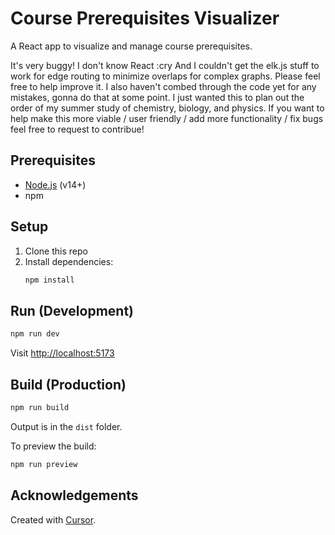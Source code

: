 # Course Prerequisites Visualizer

A React app to visualize and manage course prerequisites.

It's very buggy! I don't know React :cry And I couldn't get the elk.js stuff to work for edge routing to minimize overlaps for complex graphs. Please feel free to help improve it. I also haven't combed through the code yet for any mistakes, gonna do that at some point. I just wanted this to plan out the order of my summer study of chemistry, biology, and physics. If you want to help make this more viable / user friendly / add more functionality / fix bugs feel free to request to contribue!

## Prerequisites
- [Node.js](https://nodejs.org/) (v14+)
- npm

## Setup
1. Clone this repo
2. Install dependencies:
   ```bash
   npm install
   ```

## Run (Development)
```bash
npm run dev
```
Visit [http://localhost:5173](http://localhost:5173)

## Build (Production)
```bash
npm run build
```
Output is in the `dist` folder.

To preview the build:
```bash
npm run preview
```

## Acknowledgements
Created with [Cursor](https://www.cursor.so/).
